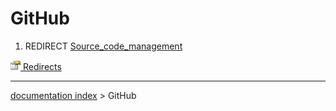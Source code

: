 # GitHub
1.  REDIRECT [Source\_code\_management](Source_code_management.md)



[<img src="images/Property.png" style="width:16px"> Redirects](Category_Redirects.md)

---
[documentation index](../README.md) > GitHub
